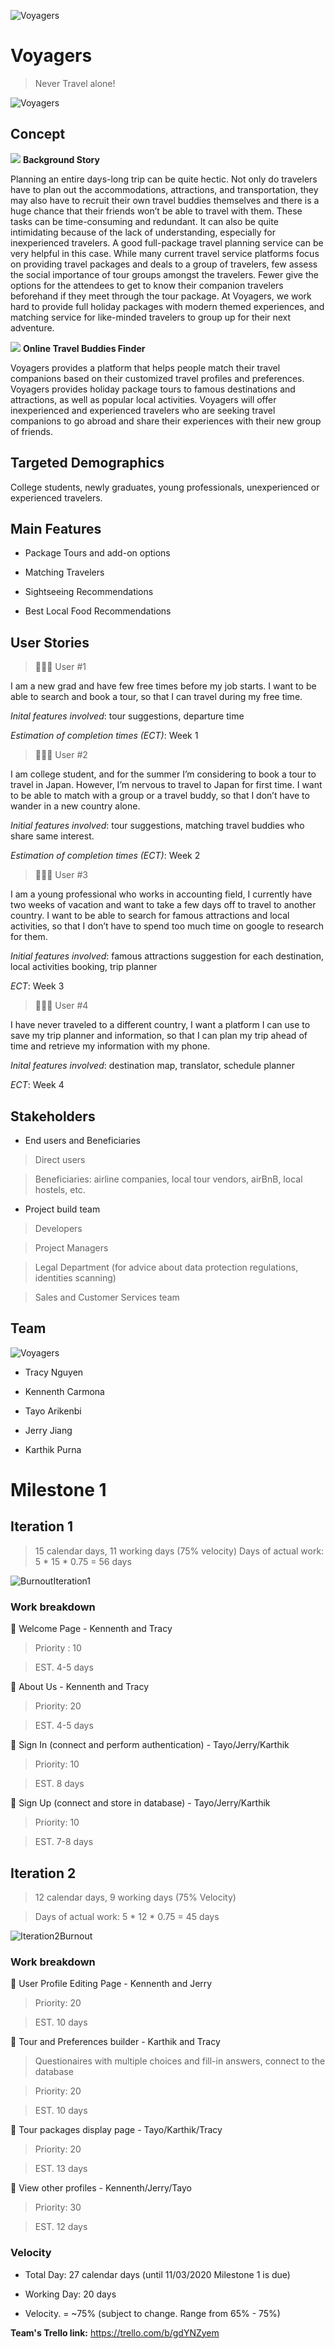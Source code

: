 ![Voyagers](https://i.imgur.com/bFX5bJs.png)

# Voyagers

> Never Travel alone!

![Voyagers](https://media.giphy.com/media/FxTcyJKmxWys88EWHD/giphy.gif)


## Concept

![](https://media.giphy.com/media/IaATK5t6s5vvWT4Bc6/giphy.gif) **Background Story**

Planning an entire days-long trip can be quite hectic. Not only do travelers have to plan out the accommodations, attractions, and transportation, they may also have to recruit their own travel buddies themselves and there is a huge chance that their friends won’t be able to travel with them. These tasks can be time-consuming and redundant. It can also be quite intimidating because of the lack of understanding, especially for inexperienced travelers. A good full-package travel planning service can be very helpful in this case. While many current travel service platforms focus on providing travel packages and deals to a group of travelers, few assess the social importance of tour groups amongst the travelers. Fewer give the options for the attendees to get to know their companion travelers beforehand if they meet through the tour package. At Voyagers, we work hard to provide full holiday packages with modern themed experiences, and matching service for like-minded travelers to group up for their next adventure.

![](https://media.giphy.com/media/4PUAjKEUjqBYlqyjwH/giphy.gif) **Online Travel Buddies Finder**

Voyagers provides a platform that helps people match their travel companions based on their customized travel profiles and preferences.
Voyagers provides holiday package tours to famous destinations and attractions, as well as popular local activities.
Voyagers will offer inexperienced and experienced travelers who are seeking travel companions to go abroad and share their experiences with their new group of friends.

## Targeted Demographics

College students, newly graduates, young professionals, unexperienced or experienced travelers.

## Main Features

* Package Tours and add-on options

* Matching Travelers

* Sightseeing Recommendations

* Best Local Food Recommendations 


## User Stories

> 👩🏼‍🏫 User #1

I am a new grad and have few free times before my job starts. I want to be able to search and book a tour, so that I can travel during my free time.

_Inital features involved_: tour suggestions, departure time

_Estimation of completion times (ECT)_: Week 1

> 👨🏽‍💻 User #2

I am college student, and for the summer I’m considering to book a tour to travel in Japan. However, I’m nervous to travel to Japan for first time. I want to be able to match with a group or a travel buddy, so that I don’t have to wander in a new country alone.

_Initial features involved_: tour suggestions, matching travel buddies who share same interest.

_Estimation of completion times (ECT)_: Week 2

> 👩🏾‍💼 User #3

I am a young professional who works in accounting field, I currently have two weeks of vacation and want to take a few days off to travel to another country. I want to be able to search for famous attractions and local activities, so that I don’t have to spend too much time on google to research for them.

_Initial features involved_: famous attractions suggestion for each destination, local activities booking, trip planner

_ECT_: Week 3

> 🧑🏻‍💼 User #4

I have never traveled to a different country, I want a platform I can use to save my trip planner and information, so that I can plan my trip ahead of time and retrieve my information with my phone.

_Inital features involved_: destination map, translator, schedule planner

_ECT_: Week 4


## Stakeholders

* End users and Beneficiaries

> Direct users

> Beneficiaries: airline companies, local tour vendors, airBnB, local hostels, etc.

* Project build team 

> Developers

> Project Managers

> Legal Department (for advice about data protection regulations, identities scanning)

> Sales and Customer Services team

## Team 

![Voyagers](https://media.giphy.com/media/ecxPmlUNAJFzGFXg6X/giphy.gif)

- Tracy Nguyen

- Kennenth Carmona

- Tayo Arikenbi

- Jerry Jiang

- Karthik Purna

# Milestone 1

## Iteration 1 
> 15 calendar days, 11 working days (75% velocity)
> Days of actual work: 5 * 15 * 0.75 = 56 days


![BurnoutIteration1](https://i.imgur.com/X7r4BGD.png)

### Work breakdown

:black_square_button: Welcome Page - Kennenth and Tracy 

> Priority : 10

> EST. 4-5 days

:black_square_button: About Us - Kennenth and Tracy 

> Priority: 20

> EST. 4-5 days


:black_square_button: Sign In (connect and perform authentication) - Tayo/Jerry/Karthik 

> Priority: 10

> EST. 8 days 

:black_square_button: Sign Up (connect and store in database) - Tayo/Jerry/Karthik

> Priority: 10

> EST. 7-8 days

## Iteration 2
> 12 calendar days, 9 working days (75% Velocity)

> Days of actual work: 5 * 12 * 0.75 = 45 days 


![Iteration2Burnout](https://i.imgur.com/y9EJmdd.png)

### Work breakdown 

:black_square_button: User Profile Editing Page - Kennenth and Jerry
> Priority: 20

> EST. 10 days



:black_square_button: Tour and Preferences builder - Karthik and Tracy
> Questionaires with multiple choices and fill-in answers, connect to the database

> Priority: 20

> EST. 10 days 

:black_square_button: Tour packages display page - Tayo/Karthik/Tracy 
> Priority: 20

> EST. 13 days 

:black_square_button: View other profiles - Kennenth/Jerry/Tayo 
> Priority: 30

> EST. 12 days 

### Velocity 

* Total Day: 27 calendar days (until 11/03/2020 Milestone 1 is due)

* Working Day: 20 days 

* Velocity. = ~75% (subject to change. Range from 65% - 75%) 


**Team's Trello link:** https://trello.com/b/gdYNZyem





